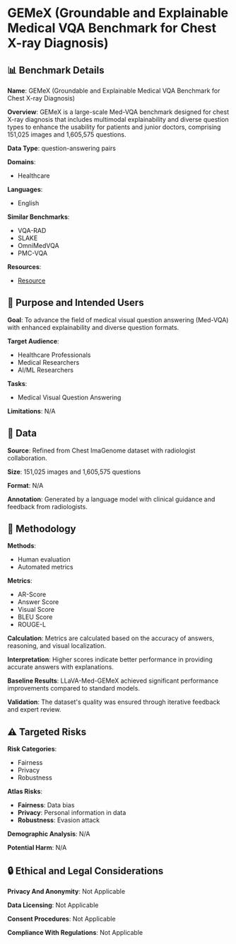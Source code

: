 # GEMeX (Groundable and Explainable Medical VQA Benchmark for Chest X-ray Diagnosis)

## 📊 Benchmark Details

**Name**: GEMeX (Groundable and Explainable Medical VQA Benchmark for Chest X-ray Diagnosis)

**Overview**: GEMeX is a large-scale Med-VQA benchmark designed for chest X-ray diagnosis that includes multimodal explainability and diverse question types to enhance the usability for patients and junior doctors, comprising 151,025 images and 1,605,575 questions.

**Data Type**: question-answering pairs

**Domains**:
- Healthcare

**Languages**:
- English

**Similar Benchmarks**:
- VQA-RAD
- SLAKE
- OmniMedVQA
- PMC-VQA

**Resources**:
- [Resource](http://www.med-vqa.com/GEMeX)

## 🎯 Purpose and Intended Users

**Goal**: To advance the field of medical visual question answering (Med-VQA) with enhanced explainability and diverse question formats.

**Target Audience**:
- Healthcare Professionals
- Medical Researchers
- AI/ML Researchers

**Tasks**:
- Medical Visual Question Answering

**Limitations**: N/A

## 💾 Data

**Source**: Refined from Chest ImaGenome dataset with radiologist collaboration.

**Size**: 151,025 images and 1,605,575 questions

**Format**: N/A

**Annotation**: Generated by a language model with clinical guidance and feedback from radiologists.

## 🔬 Methodology

**Methods**:
- Human evaluation
- Automated metrics

**Metrics**:
- AR-Score
- Answer Score
- Visual Score
- BLEU Score
- ROUGE-L

**Calculation**: Metrics are calculated based on the accuracy of answers, reasoning, and visual localization.

**Interpretation**: Higher scores indicate better performance in providing accurate answers with explanations.

**Baseline Results**: LLaVA-Med-GEMeX achieved significant performance improvements compared to standard models.

**Validation**: The dataset's quality was ensured through iterative feedback and expert review.

## ⚠️ Targeted Risks

**Risk Categories**:
- Fairness
- Privacy
- Robustness

**Atlas Risks**:
- **Fairness**: Data bias
- **Privacy**: Personal information in data
- **Robustness**: Evasion attack

**Demographic Analysis**: N/A

**Potential Harm**: N/A

## 🔒 Ethical and Legal Considerations

**Privacy And Anonymity**: Not Applicable

**Data Licensing**: Not Applicable

**Consent Procedures**: Not Applicable

**Compliance With Regulations**: Not Applicable
